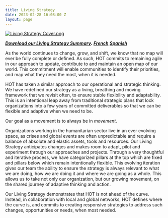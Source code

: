 ```yaml
---
title: Living Strategy
date: 2023-02-28 16:08:00 Z
layout: page
---
```


[![Living Strategy Cover.png](/uploads/Living%20Strategy%20Cover.png)](https://drive.google.com/file/d/1iB_2O804qFego5phOL-QxyNqKyS51KuM/view?usp=share_link)

***[Download our Living Strategy Summary](https://drive.google.com/file/d/1iB_2O804qFego5phOL-QxyNqKyS51KuM/view?usp=share_link).***
***[French](https://drive.google.com/file/d/1Jf2YMURsJUBIuCOO5632e9CBC7VcrGGj/view?usp=share_link)***
***[Spanish](https://drive.google.com/file/d/1tg7QKQIDgQfJRPcRzKUJ6ozeBn3gr4hw/view?usp=share_link)***

As the world continues to change, grow, and shift, we know that no map will ever be fully complete or defined. As such, HOT commits to remaining agile in our approach to update, contribute to and maintain an open map of our world. This commitment will enable communities to identify their priorities, and map what they need the most, when it is needed. 

HOT has taken a similar approach to our operational and strategic thinking. We have redefined our strategy as a living, breathing and moving framework that we revisit often, to ensure stable flexibility and adaptability. This is an intentional leap away from traditional strategic plans that lock organizations into a few years of committed deliverables so that we can be flexible and adaptive when we need to be. 

Our goal as a movement is to always be in <i>movement</i>.

Organizations working in the humanitarian sector live in an ever evolving space, as crises and global events are often unpredictable and require a balance of absolute and elastic assets, tools and resources. Our Living Strategy anticipates changes and makes room to adapt, pilot and experiment through our approaches and projects. Through a very thoughtful and iterative process, we have categorized pillars at the top which are fixed and pillars below which remain intentionally flexible. This evolving iteration gives our team the ability to ensure the strategy is always relevant to what we are doing, how we are doing it and where we are going as a whole. This allows us to take not only our organization, but our growing movement, on the shared journey of adaptive thinking and action. 

Our Living Strategy demonstrates that HOT is not ahead of the curve. Instead, in collaboration with local and global networks, HOT defines where the curve is, and commits to creating responsive strategies to address such changes, opportunities or needs, when most needed.